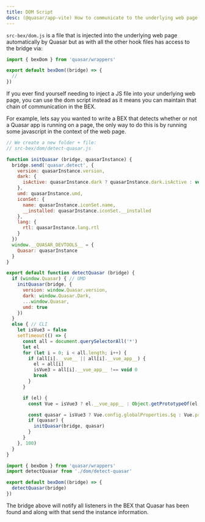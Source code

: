 ```yaml
---
title: DOM Script
desc: (@quasar/app-vite) How to communicate to the underlying web page using dom hooks in Quasar Browser Extension mode.
---
```


`src-bex/dom.js` is a file that is injected into the underlying web page automatically by Quasar but as with all the other hook files has access to the bridge via:

```js
import { bexDom } from 'quasar/wrappers'

export default bexDom((bridge) => {
  //
})
```

If you ever find yourself needing to inject a JS file into your underlying web page, you can use the dom script instead as it means you can maintain that chain of communication in the BEX.

For example, lets say you wanted to write a BEX that detects whether or not a Quasar app is running on a page, the only way to do this is by running some javascript in the context of the web page.

```js
// We create a new folder + file:
// src-bex/dom/detect-quasar.js

function initQuasar (bridge, quasarInstance) {
  bridge.send('quasar.detect', {
    version: quasarInstance.version,
    dark: {
      isActive: quasarInstance.dark ? quasarInstance.dark.isActive : void 0
    },
    umd: quasarInstance.umd,
    iconSet: {
      name: quasarInstance.iconSet.name,
      __installed: quasarInstance.iconSet.__installed
    },
    lang: {
      rtl: quasarInstance.lang.rtl
    }
  })
  window.__QUASAR_DEVTOOLS__ = {
    Quasar: quasarInstance
  }
}

export default function detectQuasar (bridge) {
  if (window.Quasar) { // UMD
    initQuasar(bridge, {
      version: window.Quasar.version,
      dark: window.Quasar.Dark,
      ...window.Quasar,
      umd: true
    })
  }
  else { // CLI
    let isVue3 = false
    setTimeout(() => {
      const all = document.querySelectorAll('*')
      let el
      for (let i = 0; i < all.length; i++) {
        if (all[i].__vue__ || all[i].__vue_app__) {
          el = all[i]
          isVue3 = all[i].__vue_app__ !== void 0
          break
        }
      }

      if (el) {
        const Vue = isVue3 ? el.__vue_app__ : Object.getPrototypeOf(el.__vue__).constructor

        const quasar = isVue3 ? Vue.config.globalProperties.$q : Vue.prototype.$q
        if (quasar) {
          initQuasar(bridge, quasar)
        }
      }
    }, 100)
  }
}
```

```js /src-bex/dom.js:
import { bexDom } from 'quasar/wrappers'
import detectQuasar from './dom/detect-quasar'

export default bexDom((bridge) => {
  detectQuasar(bridge)
})
```

The bridge above will notify all listeners in the BEX that Quasar has been found and along with that send the instance information.
